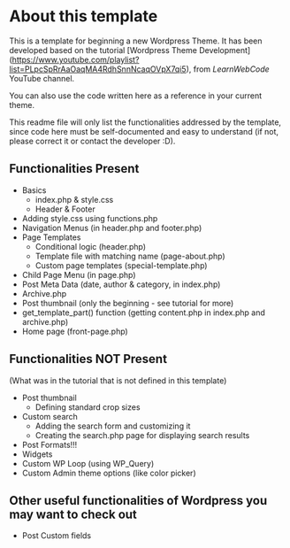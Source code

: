 # About this template

This is a template for beginning a new Wordpress Theme. It has been developed based on the tutorial [Wordpress Theme Development] (https://www.youtube.com/playlist?list=PLpcSpRrAaOaqMA4RdhSnnNcaqOVpX7qi5), from *LearnWebCode* YouTube channel.

You can also use the code written here as a reference in your current theme.

This readme file will only list the functionalities addressed by the template, since code here must be self-documented and easy to understand (if not, please correct it or contact the developer :D).

## Functionalities Present

* Basics
	* index.php & style.css
	* Header & Footer
* Adding style.css using functions.php
* Navigation Menus (in header.php and footer.php)
* Page Templates
	* Conditional logic (header.php)
	* Template file with matching name (page-about.php)
	* Custom page templates (special-template.php)
* Child Page Menu (in page.php)
* Post Meta Data (date, author & category, in index.php)
* Archive.php
* Post thumbnail (only the beginning - see tutorial for more)
* get_template_part() function (getting content.php in index.php and archive.php)
* Home page (front-page.php)

## Functionalities NOT Present

(What was in the tutorial that is not defined in this template)

* Post thumbnail
	* Defining standard crop sizes
* Custom search
	* Adding the search form and customizing it
	* Creating the search.php page for displaying search results
* Post Formats!!!
* Widgets
* Custom WP Loop (using WP_Query)
* Custom Admin theme options (like color picker)

## Other useful functionalities of Wordpress you may want to check out

* Post Custom fields